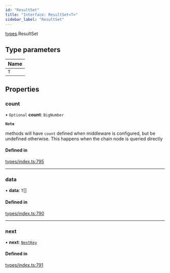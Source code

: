 ```yaml
---
id: "ResultSet"
title: "Interface: ResultSet<T>"
sidebar_label: "ResultSet"
---
```


[types](../../../modules/Types/Types.md).ResultSet

## Type parameters

| Name |
| :------ |
| `T` |

## Properties

### count

• `Optional` **count**: `BigNumber`

**`Note`**

methods will have `count` defined when middleware is configured, but be undefined otherwise. This happens when the chain node is queried directly

#### Defined in

[types/index.ts:795](https://github.com/PolymeshAssociation/polymesh-sdk/blob/968f8d70c/src/types/index.ts#L795)

___

### data

• **data**: `T`[]

#### Defined in

[types/index.ts:790](https://github.com/PolymeshAssociation/polymesh-sdk/blob/968f8d70c/src/types/index.ts#L790)

___

### next

• **next**: [`NextKey`](../../../modules/Types/Types.md#nextkey)

#### Defined in

[types/index.ts:791](https://github.com/PolymeshAssociation/polymesh-sdk/blob/968f8d70c/src/types/index.ts#L791)
